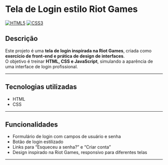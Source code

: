 # Tela de Login estilo Riot Games

[![HTML5](https://img.shields.io/badge/HTML5-E34F26?style=for-the-badge&logo=html5&logoColor=white)](https://developer.mozilla.org/pt-BR/docs/Web/HTML) 
[![CSS3](https://img.shields.io/badge/CSS3-1572B6?style=for-the-badge&logo=css3&logoColor=white)](https://developer.mozilla.org/pt-BR/docs/Web/CSS) 

## Descrição
Este projeto é uma **tela de login inspirada na Riot Games**, criada como **exercício de front-end e prática de design de interfaces**.  
O objetivo é treinar **HTML, CSS e JavaScript**, simulando a aparência de uma interface de login profissional.

---

## Tecnologias utilizadas
- HTML
- CSS

---

## Funcionalidades
- Formulário de login com campos de usuário e senha  
- Botão de login estilizado  
- Links para “Esqueceu a senha?” e “Criar conta”  
- Design inspirado na Riot Games, responsivo para diferentes telas

---
